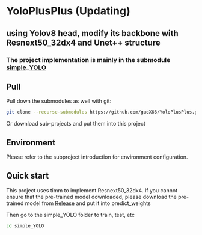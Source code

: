 # YoloPlusPlus   (Updating)

## using Yolov8 head, modify its backbone with Resnext50_32dx4 and Unet++ structure

### The project implementation is mainly in the submodule [simple_YOLO](https://github.com/guoX66/simple_YOLO)

 

## Pull

Pull down the submodules as well with git:

```bash
git clone --recurse-submodules https://github.com/guoX66/YoloPlusPlus.git
```

Or download sub-projects and put them into this project



## Environment

Please refer to the subproject introduction for environment configuration.



## Quick start

This project uses timm to implement Resnext50_32dx4. If you cannot ensure that the pre-trained model downloaded, please download the pre-trained model from [Release](https://github.com/guoX66/YoloPlusPlus/releases/tag/releases-v1.0.0) and put it into predict_weights



Then go to the simple_YOLO folder to train, test, etc

```bash
cd simple_YOLO
```


